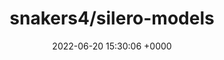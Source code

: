 ---
title: "snakers4/silero-models"
link: "https://github.com/snakers4/silero-models"
date: "2022-06-20 15:30:06 +0000"
description: "Silero Models: pre-trained speech-to-text, text-to-speech and text-enhancement models made embarrassingly simple"
category: "github"
---